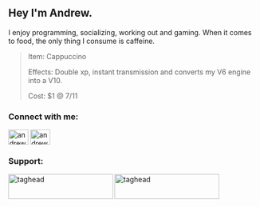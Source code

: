

## Hey I'm Andrew.

I enjoy programming, socializing, working out and gaming. When it comes to food, the only thing I consume is caffeine. 

> Item: Cappuccino
> 
> Effects: Double xp, instant transmission and converts my V6 engine into a V10.
> 
> Cost: $1 @ 7/11 

<h3 align="left">Connect with me:</h3>
<p align="left">
<a href="https://twitter.com/andrewchander" target="blank"><img align="center" src="https://raw.githubusercontent.com/rahuldkjain/github-profile-readme-generator/master/src/images/icons/Social/twitter.svg" alt="andrewchander" height="30" width="40" /></a>
<a href="https://linkedin.com/in/andrew-chander-24418315b" target="blank"><img align="center" src="https://raw.githubusercontent.com/rahuldkjain/github-profile-readme-generator/master/src/images/icons/Social/linked-in-alt.svg" alt="andrew-chander-24418315b" height="30" width="40" /></a>
</p>
<h3 align="left">Support:</h3>
<p><a href="https://www.buymeacoffee.com/taghead"> <img align="left" src="https://cdn.buymeacoffee.com/buttons/v2/default-yellow.png" height="50" width="210" alt="taghead" /></a><a href="https://ko-fi.com/taghead"> <img align="left" src="https://cdn.ko-fi.com/cdn/kofi3.png?v=3" height="50" width="210" alt="taghead" /></a></p><br><br>
